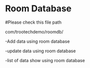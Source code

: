 # Room Database

#Please check this file path

com/trootechdemo/roomdb/

-Add data using room database

-update data using room database

-list of data show using room database